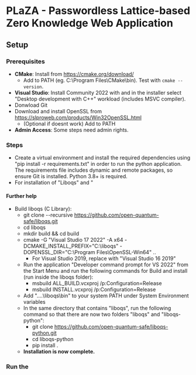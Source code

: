 # PLaZA - Passwordless Lattice-based Zero Knowledge Web Application

## Setup

### Prerequisites
- **CMake**: Install from https://cmake.org/download/
    - Add to PATH (eg. C:\Program Files\CMake\bin). Test with `cmake --version`.
- **Visual Studio**: Install Community 2022 with and in the installer select "Desktop development with C++" workload (includes MSVC compiler).
- Donwload Git
- Download and install OpenSSL from https://slproweb.com/products/Win32OpenSSL.html
    - (Optional if doesnt work) Add to PATH
- **Admin Access**: Some steps need admin rights.

### Steps

- Create a virtual environment and install the required dependencies using "pip install -r requirements.txt" in order to run the python application. The requirements file includes dynamic and remote packages, so ensure Git is installed. Python 3.8+ is required.
- For installation of "Liboqs" and "
#### Further help
- Build liboqs (C Library):
  - git clone --recursive https://github.com/open-quantum-safe/liboqs.git
  - cd liboqs
  - mkdir build && cd build
  - cmake -G "Visual Studio 17 2022" -A x64 -DCMAKE_INSTALL_PREFIX="C:\liboqs" -DOPENSSL_DIR="C:\Program Files\OpenSSL-Win64" ..
      - For Visual Studio 2019, replace with "Visual Studio 16 2019"
  - Run the application "Developer command prompt for VS 2022" from the Start Menu and run the following commands for Build and install (run inside the liboqs folder):
      - msbuild ALL_BUILD.vcxproj /p:Configuration=Release
      - msbuild INSTALL.vcxproj /p:Configuration=Release
  - Add "..\..\liboqs\bin" to your system PATH under System Environment variables
  - In the same directory that contains "liboqs", run the following command so that there are now two folders "liboqs" and "liboqs-python":
      - git clone https://github.com/open-quantum-safe/liboqs-python.git
      - cd liboqs-python
      - pip install .
  - **Installation is now complete.**

### Run the 
